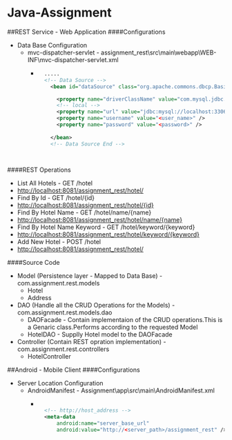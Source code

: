 # Java-Assignment

##REST Service - Web Application
####Configurations
* Data Base Configuration
  * mvc-dispatcher-servlet - assignment_rest\src\main\webapp\WEB-INF\mvc-dispatcher-servlet.xml
    * ```xml
    	.....
        <!-- Data Source -->
	      <bean id="dataSource" class="org.apache.commons.dbcp.BasicDataSource" destroy-method="close">

    		<property name="driverClassName" value="com.mysql.jdbc.Driver" />
    		<!-- local -->
    		<property name="url" value="jdbc:mysql://localhost:3306/<data_base>" />
    		<property name="username" value="<user_name>" />
    		<property name="password" value="<password>" />
		
	      </bean>
	      <!-- Data Source End -->
	      
	 
####REST Operations
*  List All Hotels - GET /hotel
  *  <http://localhost:8081/assignment_rest/hotel/>
*  Find By Id - GET /hotel/{id}
  *  <http://localhost:8081/assignment_rest/hotel/{id}>
*  Find By Hotel Name - GET /hotel/name/{name}
  *  <http://localhost:8081/assignment_rest/hotel/name/{name}>
*  Find By Hotel Name Keyword - GET /hotel/keyword/{keyword}
  *  <http://localhost:8081/assignment_rest/hotel/keyword/{keyword}>
*  Add New Hotel - POST /hotel
  *  <http://localhost:8081/assignment_rest/hotel/>

####Source Code
* Model (Persistence layer - Mapped to Data Base) - com.assignment.rest.models
  * Hotel
  * Address
* DAO (Handle all the CRUD Operations for the Models) - com.assignment.rest.models.dao
  * DAOFacade - Contain implementaion of the CRUD operations.This is a Genaric class.Performs according to the requested Model
  * HotelDAO - Supplly Hotel model to the DAOFacade
* Controller (Contain REST opration implementation) - com.assignment.rest.controllers
  * HotelController
  
##Android - Mobile Client
####Configurations
* Server Location Configuration
  * AndroidManifest - Assignment\app\src\main\AndroidManifest.xml
    * ```xml

        <!-- http://host_address -->
        <meta-data
            android:name="server_base_url"
            android:value="http://<server_path>/assignment_rest" />
    




  


